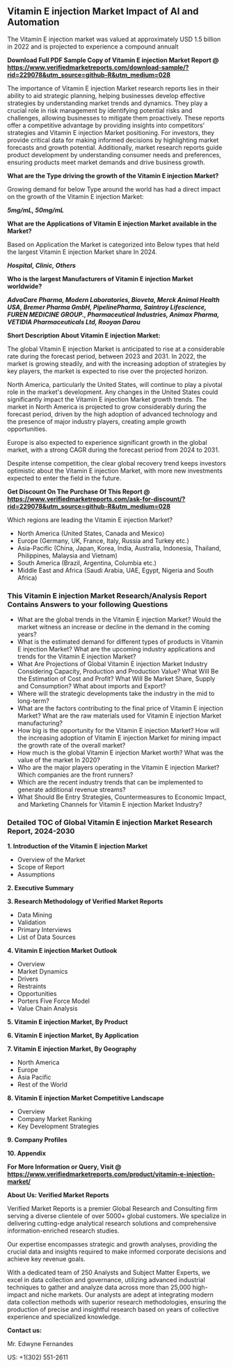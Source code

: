 <h2>Vitamin E injection Market Impact of AI and Automation</h2><p>The Vitamin E injection market was valued at approximately USD 1.5 billion in 2022 and is projected to experience a compound annualt</p><p id="" class=""><strong>Download Full PDF Sample Copy of Vitamin E injection Market Report @ <a href="https://www.verifiedmarketreports.com/download-sample/?rid=229078&utm_source=github-R&utm_medium=028" target="_blank">https://www.verifiedmarketreports.com/download-sample/?rid=229078&utm_source=github-R&utm_medium=028</a></strong></p><p>The importance of&nbsp;Vitamin E injection Market research reports lies in their ability to aid strategic planning, helping businesses develop effective strategies by understanding market trends and dynamics. They play a crucial role in risk management by identifying potential risks and challenges, allowing businesses to mitigate them proactively. These reports offer a competitive advantage by providing insights into competitors' strategies and Vitamin E injection Market positioning. For investors, they provide critical data for making informed decisions by highlighting market forecasts and growth potential. Additionally, market research reports guide product development by understanding consumer needs and preferences, ensuring products meet market demands and drive business growth.</p><p><strong>What are the&nbsp;Type driving the growth of the Vitamin E injection Market?</strong></p><p id="" class="">Growing demand for below Type around the world has had a direct impact on the growth of the Vitamin E injection Market:</p><em><strong>5mg/mL, 50mg/mL</strong></em></p><strong>What are the&nbsp;Applications&nbsp;of Vitamin E injection Market available in the Market?</strong></p><p id="" class="">Based on Application the Market is categorized into Below types that held the largest Vitamin E injection Market share In 2024.</p><em><strong>Hospital, Clinic, Others</strong></em></p><strong>Who is the largest Manufacturers of Vitamin E injection Market worldwide?</strong></p><p><em><strong>AdvaCare Pharma, Modern Laboratories, Bioveta, Merck Animal Health USA, Bremer Pharma GmbH, PipelinePharma, Saintroy Lifescience, FUREN MEDICINE GROUP., Pharmaceutical Industries, Animax Pharma, VETIDIA Pharmaceuticals Ltd, Rooyan Darou</strong></em></p><p id="" class=""><strong>Short Description About Vitamin E injection Market:</strong></p><p>The global Vitamin E injection Market is anticipated to rise at a considerable rate during the forecast period, between 2023 and 2031. In 2022, the market is growing steadily, and with the increasing adoption of strategies by key players, the market is expected to rise over the projected horizon.</p><p>North America, particularly the United States, will continue to play a pivotal role in the market's development. Any changes in the United States could significantly impact the Vitamin E injection Market growth trends. The market in North America is projected to grow considerably during the forecast period, driven by the high adoption of advanced technology and the presence of major industry players, creating ample growth opportunities.</p><p>Europe is also expected to experience significant growth in the global market, with a strong CAGR during the forecast period from 2024 to 2031.</p><p>Despite intense competition, the clear global recovery trend keeps investors optimistic about the Vitamin E injection Market, with more new investments expected to enter the field in the future.</p><p id="" class=""><strong>Get Discount On The Purchase Of This Report @ <a href="https://www.verifiedmarketreports.com/ask-for-discount/?rid=229078&utm_source=github-R&utm_medium=028" target="_blank">https://www.verifiedmarketreports.com/ask-for-discount/?rid=229078&utm_source=github-R&utm_medium=028</a></strong></p>Which regions are leading the Vitamin E injection Market?</p><ul><li>North America (United States, Canada and Mexico)</li><li>Europe (Germany, UK, France, Italy, Russia and Turkey etc.)</li><li>Asia-Pacific (China, Japan, Korea, India, Australia, Indonesia, Thailand, Philippines, Malaysia and Vietnam)</li><li>South America (Brazil, Argentina, Columbia etc.)</li><li>Middle East and Africa (Saudi Arabia, UAE, Egypt, Nigeria and South Africa)</li></ul><h3 id="" class="">This Vitamin E injection Market Research/Analysis Report Contains Answers to your following Questions</h3><ul><li>What are the global trends in the Vitamin E injection Market? Would the market witness an increase or decline in the demand in the coming years?</li><li>What is the estimated demand for different types of products in Vitamin E injection Market? What are the upcoming industry applications and trends for the Vitamin E injection Market?</li><li>What Are Projections of Global Vitamin E injection Market Industry Considering Capacity, Production and Production Value? What Will Be the Estimation of Cost and Profit? What Will Be Market Share, Supply and Consumption? What about imports and Export?</li><li>Where will the strategic developments take the industry in the mid to long-term?</li><li>What are the factors contributing to the final price of Vitamin E injection Market? What are the raw materials used for Vitamin E injection Market manufacturing?</li><li>How big is the opportunity for the Vitamin E injection Market? How will the increasing adoption of Vitamin E injection Market for mining impact the growth rate of the overall market?</li><li>How much is the global Vitamin E injection Market worth? What was the value of the market In 2020?</li><li>Who are the major players operating in the Vitamin E injection Market? Which companies are the front runners?</li><li>Which are the recent industry trends that can be implemented to generate additional revenue streams?</li><li>What Should Be Entry Strategies, Countermeasures to Economic Impact, and Marketing Channels for Vitamin E injection Market Industry?</li></ul><h3 id="" class="">Detailed TOC of Global Vitamin E injection Market Research Report, 2024-2030</h3><p id="" class=""><strong>1. Introduction of the Vitamin E injection Market</strong></p><ul><li>Overview of the Market</li><li>Scope of Report</li><li>Assumptions</li></ul><p id="" class=""><strong>2. Executive Summary</strong></p><p id="" class=""><strong>3. Research Methodology of Verified Market Reports</strong></p><ul><li>Data Mining</li><li>Validation</li><li>Primary Interviews</li><li>List of Data Sources</li></ul><p id="" class=""><strong>4. Vitamin E injection Market Outlook</strong></p><ul><li>Overview</li><li>Market Dynamics</li><li>Drivers</li><li>Restraints</li><li>Opportunities</li><li>Porters Five Force Model</li><li>Value Chain Analysis</li></ul><p id="" class=""><strong>5. Vitamin E injection Market, By Product</strong></p><p id="" class=""><strong>6. Vitamin E injection Market, By Application</strong></p><p id="" class=""><strong>7. Vitamin E injection Market, By Geography</strong></p><ul><li>North America</li><li>Europe</li><li>Asia Pacific</li><li>Rest of the World</li></ul><p id="" class=""><strong>8. Vitamin E injection Market Competitive Landscape</strong></p><ul><li>Overview</li><li>Company Market Ranking</li><li>Key Development Strategies</li></ul><p id="" class=""><strong>9. Company Profiles</strong></p><p id="" class=""><strong>10. Appendix</strong></p><p id="" class=""><strong>For More Information or Query, Visit @ <a href="https://www.verifiedmarketreports.com/product/vitamin-e-injection-market/" target="_blank">https://www.verifiedmarketreports.com/product/vitamin-e-injection-market/</a></strong></p><p id="" class=""><strong>About Us: Verified Market Reports</strong></p><p id="" class="">Verified Market Reports is a premier Global Research and Consulting firm serving a diverse clientele of over 5000+ global customers. We specialize in delivering cutting-edge analytical research solutions and comprehensive information-enriched research studies.</p><p id="" class="">Our expertise encompasses strategic and growth analyses, providing the crucial data and insights required to make informed corporate decisions and achieve key revenue goals.</p><p id="" class="">With a dedicated team of 250 Analysts and Subject Matter Experts, we excel in data collection and governance, utilizing advanced industrial techniques to gather and analyze data across more than 25,000 high-impact and niche markets. Our analysts are adept at integrating modern data collection methods with superior research methodologies, ensuring the production of precise and insightful research based on years of collective experience and specialized knowledge.</p><p id="" class=""><strong>Contact us:</strong></p><p id="" class="">Mr. Edwyne Fernandes</p><p id="" class="">US: +1(302) 551-2611</p>